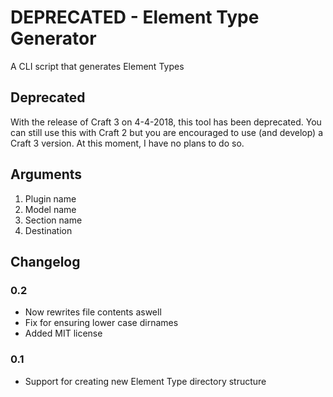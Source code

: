 # DEPRECATED - Element Type Generator
A CLI script that generates Element Types

## Deprecated
With the release of Craft 3 on 4-4-2018, this tool has been deprecated. You can still use this with Craft 2 but you are encouraged to use (and develop) a Craft 3 version. At this moment, I have no plans to do so.

## Arguments
1. Plugin name
2. Model name
3. Section name
4. Destination

## Changelog
### 0.2
- Now rewrites file contents aswell
- Fix for ensuring lower case dirnames
- Added MIT license

### 0.1
- Support for creating new Element Type directory structure
